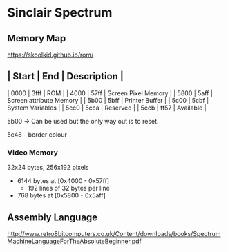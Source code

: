 
# Sinclair Spectrum

## Memory Map

https://skoolkid.github.io/rom/

| Start | End | Description             |
-----------------------------------------
| 0000 | 3fff | ROM                     |
| 4000 | 57ff | Screen Pixel Memory     |
| 5800 | 5aff | Screen attribute Memory |
| 5b00 | 5bff | Printer Buffer          |
| 5c00 | 5cbf | System Variables        |
| 5cc0 | 5cca | Reserved                |
| 5ccb | ff57 | Available               |

5b00 -> Can be used but the only way out is to reset.

5c48 - border colour

### Video Memory

32x24 bytes, 256x192 pixels


- 6144 bytes at [0x4000 - 0x57ff]
    - 192 lines of 32 bytes per line
- 768 bytes at [0x5800 - 0x5aff]

## Assembly Language

http://www.retro8bitcomputers.co.uk/Content/downloads/books/SpectrumMachineLanguageForTheAbsoluteBeginner.pdf

